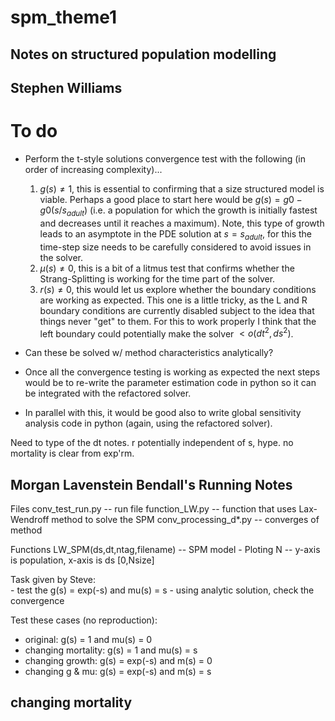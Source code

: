 # spm_theme1

## Notes on structured population modelling
## Stephen Williams

# To do

- Perform the t-style solutions convergence test with the following (in order of increasing complexity)...
   1. $g(s)\neq 1$, this is essential to confirming that a size structured model is viable. Perhaps a good place to start here would be $g(s) = g0 - g0(s/s_{adult})$ (i.e. a population for which the growth is initially fastest and decreases until it reaches a maximum). Note, this type of growth leads to an asymptote in the PDE solution at $s=s_{adult}$, for this the time-step size needs to be carefully considered to avoid issues in the solver.
   2. $\mu(s)\neq 0$, this is a bit of a litmus test that confirms whether the Strang-Splitting is working for the time part of the solver.
   3. $r(s) \neq 0$, this would let us explore whether the boundary conditions are working as expected. This one is a little tricky, as the L and R boundary conditions are currently disabled subject to the idea that things never "get" to them. For this to work properly I think that the left boundary could potentially make the solver $<o(dt^2,ds^2)$.

- Can these be solved w/ method characteristics analytically?

- Once all the convergence testing is working as expected the next steps would be to re-write the parameter estimation code in python so it can be integrated with the refactored solver. 
- In parallel with this, it would be good also to write global sensitivity analysis code in python (again, using the refactored solver).

Need to type of the dt notes.
r potentially independent of s, hype.
no mortality is clear from exp'rm.

## Morgan Lavenstein Bendall's Running Notes
Files
conv_test_run.py        -- run file
function_LW.py          -- function that uses Lax-Wendroff method to solve the SPM
conv_processing_d*.py   -- converges of method

Functions
LW_SPM(ds,dt,ntag,filename) -- SPM model 
    - Ploting N -- y-axis is population, x-axis is ds [0,Nsize]


Task given by Steve:   
    - test the g(s) = exp(-s) and mu(s) = s
    - using analytic solution, check the convergence

Test these cases (no reproduction):
- original:             g(s) = 1 and mu(s) = 0
- changing mortality:   g(s) = 1 and mu(s) = s
- changing growth:      g(s) = exp(-s) and m(s) = 0
- changing g & mu:      g(s) = exp(-s) and m(s) = s

changing mortality 
-